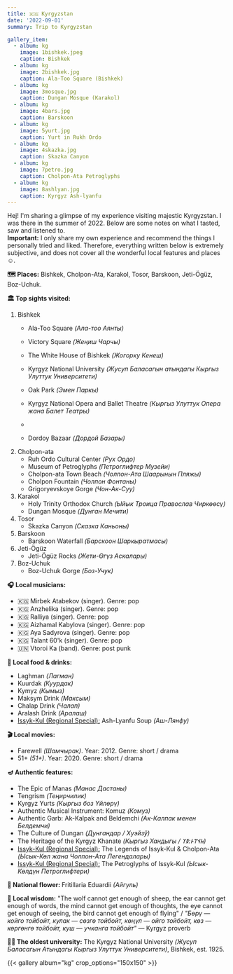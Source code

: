 ```yaml
---
title: 🇰🇬 Kyrgyzstan
date: '2022-09-01'
summary: Trip to Kyrgyzstan

gallery_item:
  - album: kg
    image: 1bishkek.jpeg
    caption: Bishkek
  - album: kg
    image: 2bishkek.jpg
    caption: Ala-Too Square (Bishkek)
  - album: kg
    image: 3mosque.jpg
    caption: Dungan Mosque (Karakol)
  - album: kg
    image: 4bars.jpg
    caption: Barskoon
  - album: kg
    image: 5yurt.jpg
    caption: Yurt in Rukh Ordo
  - album: kg
    image: 4skazka.jpg
    caption: Skazka Canyon
  - album: kg
    image: 7petro.jpg
    caption: Cholpon-Ata Petroglyphs
  - album: kg
    image: 8ashlyan.jpg
    caption: Kyrgyz Ash-lyanfu
---
```

Hej! I'm sharing a glimpse of my experience visiting majestic Kyrgyzstan. I was there in the summer of 2022. Below are some notes on what I tasted, saw and listened to.<br>
<b>Important:</b> I only share my own experience and recommend the things I personally tried and liked. Therefore, everything written below is extremely subjective, and does not cover all the wonderful local features and places ☺️.

<b>🗺 Places:</b> Bishkek, Cholpon-Ata, Karakol, Tosor, Barskoon, Jeti-Ögüz, Boz-Uchuk.<br>

<b>🏛 Top sights visited: </b>
1. Bishkek
    - Ala-Too Square <i>(Ала-тоо Аянты)</i>
    - Victory Square <i>(Жеңиш Чарчы)</i>
    - The White House of Bishkek <i>(Жогорку Кенеш)</i>
    - Kyrgyz National University <i>(Жусуп Баласагын атындагы Кыргыз Улуттук Университети)</i>
    - Oak Park <i>(Эмен Паркы)</i>
    
    - Kyrgyz National Opera and Ballet Theatre <i>(Кыргыз Улуттук Опера жана Балет Театры)</i>
    - 
    - Dordoy Bazaar <i>(Дордой Базары)</i>
2. Cholpon-ata
    - Ruh Ordo Cultural Center <i>(Рух Ордо)</i>
    - Museum of Petroglyphs <i>(Петроглифтер Музейи)</i>
    - Cholpon-ata Town Beach <i>(Чолпон-Ата Шаарынын Пляжы)</i>
    - Cholpon Fountain <i>(Чолпон Фонтаны)</i>
    - Grigoryevskoye Gorge <i>(Чон-Ак-Суу)</i>
3. Karakol
    - Holy Trinity Orthodox Church <i>(Ыйык Троица Православ Чиркөөсү)</i>
    - Dungan Mosque <i>(Дунган Мечити)</i>
4. Tosor
    - Skazka Canyon <i>(Сказка Каньоны)</i>
5. Barskoon
    - Barskoon Waterfall <i>(Барскоон Шаркыратмасы)</i>
6. Jeti-Ögüz
    - Jeti-Ögüz Rocks <i>(Жети-Өгүз Аскалары)</i>
7. Boz-Uchuk     
    - Boz-Uchuk Gorge <i>(Боз-Учук)</i>


<b>🎧 Local musicians: </b>
- 🇰🇬 Mirbek Atabekov (singer). Genre: pop
- 🇰🇬 Anzhelika (singer). Genre: pop 
- 🇰🇬 Ralliya (singer). Genre: pop 
- 🇰🇬 Aizhamal Kabylova (singer). Genre: pop 
- 🇰🇬 Aya Sadyrova (singer). Genre: pop 
- 🇰🇬 Talant 60'k (singer). Genre: pop 
- 🇺🇳 Vtoroi Ka (band). Genre: post punk

<b>🥘 Local food & drinks: </b>
- Laghman <i>(Лагман)</i>
- Kuurdak <i>(Куурдак)</i>
- Kymyz <i>(Кымыз)</i>
- Maksym Drink <i>(Максым)</i>
- Chalap Drink <i>(Чалап)</i>
- Aralash Drink <i>(Аралаш)</i>
- <u>Issyk-Kul (Regional Special):</u> Ash-Lyanfu Soup <i>(Аш-Лянфу)</i>


<b>🎬 Local movies:</b>
-  Farewell <i>(Шамчырак)</i>. Year: 2012. Genre: short / drama
-  51+ <i>(51+)</i>. Year: 2020. Genre: short / drama


<b>🪔 Authentic features:</b>
- The Epic of Manas <i>(Манас Дастаны)</i> 
- Tengrism <i>(Теңирчилик)</i> 
- Kyrgyz Yurts <i>(Кыргыз боз Yйлөрү)</i> 
- Authentic Musical Instrument: Komuz <i>(Комуз)</i> 
- Authentic Garb: Ak-Kalpak and Beldemchi <i>(Ак-Калпак менен Белдемчи)</i> 
- The Culture of Dungan <i>(Дунгандар / Хуэйзў)</i>
- The Heritage of the Kyrgyz Khanate <i>(Кыргыз Хандыгы / 𐱅𐰭𐰼𐰄:𐰅𐰠)</i> 
- <u>Issyk-Kul (Regional Special):</u> The Legends of Issyk-Kul & Cholpon-Ata <i>(Ысык-Көл жана Чолпон-Ата Легендалары)</i>
- <u>Issyk-Kul (Regional Special):</u> The Petroglyphs of Issyk-Kul <i>(Ысык-Көлдүн Петроглифтери)</i>


<b>💐 National flower: </b> Fritillaria Eduardii <i>(Aйгуль)</i>


<b>🦉 Local wisdom:</b> "The wolf cannot get enough of sheep, the ear cannot get enough of words, the mind cannot get enough of thoughts, the eye cannot get enough of seeing, the bird cannot get enough of flying" / <i>"Бөрү — койго тойбойт, кулак — сөзгө тойбойт, көңүл — ойго тойбойт, көз — көргөнгө тойбойт, куш — учканга тойбойт"</i> — Kyrgyz proverb


<b>👨‍🎓 The oldest university:</b> The Kyrgyz National University <i>(Жусуп Баласагын Атындагы Кыргыз Улуттук Университети)</i>, Bishkek, est. 1925. 

{{< gallery album="kg" crop_options="150x150" >}}
   

